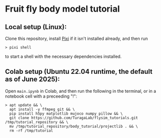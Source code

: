 # Fruit fly body model tutorial

## Local setup (Linux):

Clone this repository, install [Pixi](https://pixi.sh/latest/installation/) if
it isn't installed already, and then run

```shell
> pixi shell
```

to start a shell with the necessary dependencies installed.

## Colab setup (Ubuntu 22.04 runtime, the default as of June 2025):

Open `main.ipynb` in Colab, and then run the following in the terminal, or in a
notebook cell with a preceeding "!":

```shell
> apt update && \
  apt install -y ffmpeg git && \
  pip install h5py matplotlib mujoco numpy pillow && \
  git clone https://github.com/TuragaLab/flysim_tutorials.git /tmp/tutorial_repository && \
  mv /tmp/tutorial_repository/body_tutorial/projectlib . && \
  rm -rf /tmp/tutorial
```
